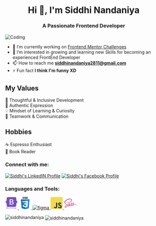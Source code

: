 <h1 align="center">Hi 👋, I'm Siddhi Nandaniya</h1>
<h3 align="center">A Passionate Frontend Developer</h3>

<img align="center" alt="Coding" width="400" src="https://cdn.dribbble.com/users/2646423/screenshots/5507196/computer.gif">

- 🔭 I’m currently working on [Frontend Mentor Challenges](https://www.frontendmentor.io/profile/Siddhie)
- 👀 I’m interested in growing and learning new Skills for becoming an experienced FrontEnd Developer
- 📫 How to reach me **siddhinandaniya2811@gmail.com**
- ⚡ Fun fact **I think I'm funny XD**

## My Values
🧠 Thoughtful & Inclusive Development <br/>
🖤 Authentic Expression <br/>
💡 Mindset of Learning & Curiosity <br/>
🙌 Teamwork & Communication

## Hobbies
☕️ Espresso Enthusiast <br/>
📕 Book Reader </br>

<h3 align="left">Connect with me:</h3>
<p align="left">
<a href="https://linkedin.com/in/siddhie" target="blank"><img align="center" src="https://raw.githubusercontent.com/rahuldkjain/github-profile-readme-generator/master/src/images/icons/Social/linked-in-alt.svg" alt="Siddhi's LinkedIN Profile" height="30" width="40" /></a>
<a href="https://fb.com/siddhiie" target="blank"><img align="center" src="https://raw.githubusercontent.com/rahuldkjain/github-profile-readme-generator/master/src/images/icons/Social/facebook.svg" alt="Siddhi's Facebook Profile" height="30" width="40" /></a>
 
</p>

<h3 align="left">Languages and Tools:</h3>
<p align="left"> <a href="https://getbootstrap.com" target="_blank" rel="noreferrer"> <img src="https://raw.githubusercontent.com/devicons/devicon/master/icons/bootstrap/bootstrap-plain-wordmark.svg" alt="bootstrap" width="40" height="40"/> </a> <a href="https://www.w3schools.com/css/" target="_blank" rel="noreferrer"> <img src="https://raw.githubusercontent.com/devicons/devicon/master/icons/css3/css3-original-wordmark.svg" alt="css3" width="40" height="40"/> </a> <a href="https://www.figma.com/" target="_blank" rel="noreferrer"> <img src="https://www.vectorlogo.zone/logos/figma/figma-icon.svg" alt="figma" width="40" height="40"/> </a> <a href="https://developer.mozilla.org/en-US/docs/Web/JavaScript" target="_blank" rel="noreferrer"> <img src="https://raw.githubusercontent.com/devicons/devicon/master/icons/javascript/javascript-original.svg" alt="javascript" width="40" height="40"/> </a> <a href="https://sass-lang.com" target="_blank" rel="noreferrer"> <img src="https://raw.githubusercontent.com/devicons/devicon/master/icons/sass/sass-original.svg" alt="sass" width="40" height="40"/> </a> </p> 

<p><img align="left" src="https://github-readme-stats.vercel.app/api/top-langs?username=siddhie&show_icons=true&locale=en&layout=compact" alt="siddhinandaniya" /></p>

<p>&nbsp;<img align="center" src="https://github-readme-stats.vercel.app/api?username=siddhie&show_icons=true&locale=en" alt="siddhinandaniya" /></p>


